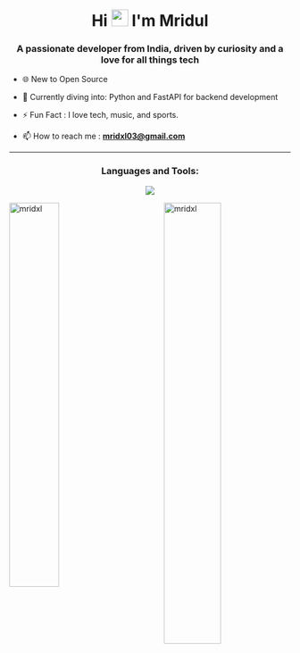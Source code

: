 <h1 align="center">Hi <img src="https://media.tenor.com/InfbZnZgATIAAAAi/hand-gif.gif" width="30px" height="30px"> I'm Mridul</h1>
<h3 align="center">A passionate developer from India, driven by curiosity and a love for all things tech</h3>

- 🌐 New to Open Source

- 🌱 Currently diving into: Python and FastAPI for backend development

- ⚡ Fun Fact : I love tech, music, and sports.

- 📫 How to reach me : **mridxl03@gmail.com**

---

<h3 align="center">Languages and Tools:</h3>
<p align="center">
<img src="https://skillicons.dev/icons?i=ts,js,cpp,nextjs,react,vite,nodejs,express,fastapi,mongodb,postgres,docker,prisma,tailwind,bootstrap,firebase,postman,git&perline=9" />
</p>
<img align="left" style="height: auto; width: 42%;" src="https://github-stats-nine-zeta.vercel.app/api?username=mridxl&show_icons=true&locale=en&theme=radical&hide_border=true" alt="mridxl" />
<img align="right" style="height: auto; width: 45%;" src="https://github-readme-streak-stats.herokuapp.com?user=mridxl&theme=radical&hide_border=true" alt="mridxl" />
 
<br>
